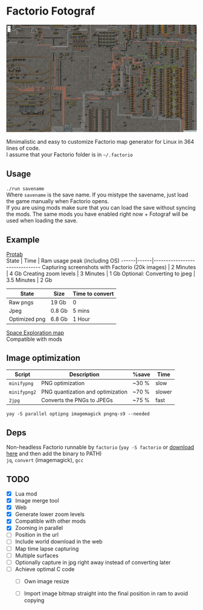 # Factorio Fotograf

[![demo image](./demo.png)](https://randacek.dev/m/f/protab/)

Minimalistic and easy to customize Factorio map generator for Linux in 364 lines of code.  
I assume that your Factorio folder is in `~/.factorio`

## Usage
`./run savename`  
Where `savename` is the save name. If you mistype the savename, just load the game manually when Factorio opens.  
If you are using mods make sure that you can load the save without syncing the mods. The same mods you have enabled right now + Fotograf will be used when loading the save.

## Example
[Protab](https://randacek.dev/m/f/protab/)  
State | Time | Ram usage peak (including OS)
------|------|-------------------------------
Capturing screenshots with Factorio (20k images) | 2 Minutes | 4 Gb
Creating zoom levels | 3 Minutes | 1 Gb
Optional: Converting to jpeg | 3.5 Minutes | 2 Gb

State         | Size   | Time to convert
--------------|--------|-----------------
Raw pngs      | 19  Gb | 0
Jpeg          | 0.8 Gb | 5 mins
Optimized png | 6.8 Gb | 1 Hour

[Space Exploration map](https://randacek.dev/m/f/se/)  
Compatible with mods

## Image optimization
Script       | Description                       | %save | Time
-------------|-----------------------------------|-------|----------
`minifypng`  | PNG optimization                  | ~30 % | slow
`minifypng2` | PNG quantization and optimization | ~70 % | slower
`2jpg`       | Converts the PNGs to JPEGs        | ~75 % | fast

`yay -S parallel optipng imagemagick pngnq-s9 --needed`

## Deps
Non-headless Factorio runnable by `factorio` (`yay -S factorio` or [download here](https://factorio.com/download) and then add the binary to PATH)  
`jq`, `convert` (imagemagick), `gcc`

## TODO
- [x] Lua mod
- [x] Image merge tool
- [x] Web
- [x] Generate lower zoom levels
- [x] Compatible with other mods
- [x] Zooming in parallel
- [ ] Position in the url
- [ ] Include world download in the web
- [ ] Map time lapse capturing
- [ ] Multiple surfaces
- [ ] Optionally capture in jpg right away instead of converting later
- [ ] Achieve optimal C code
  - [ ] Own image resize
  - [ ] Import image bitmap straight into the final position in ram to avoid copying

